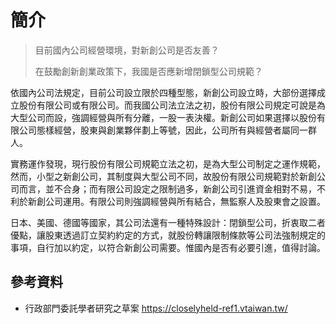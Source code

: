 # 簡介

> 目前國內公司經營環境，對新創公司是否友善？
>
> 在鼓勵創新創業政策下，我國是否應新增閉鎖型公司規範？

依國內公司法規定，目前公司設立限於四種型態，新創公司設立時，大部份選擇成立股份有限公司或有限公司。而我國公司法立法之初，股份有限公司規定可說是為大型公司而設，強調經營與所有分離，一股一表決權。新創公司如果選擇以股份有限公司態樣經營，股東與創業夥伴劃上等號，因此，公司所有與經營者屬同一群人。

實務運作發現，現行股份有限公司規範立法之初，是為大型公司制定之運作規範，然而，小型之新創公司，其制度與大型公司不同，故股份有限公司規範對於新創公司而言，並不合身；而有限公司設定之限制過多，新創公司引進資金相對不易，不利於新創公司運用。有限公司則強調經營與所有結合，無監察人及股東會之設置。

日本、美國、德國等國家，其公司法還有一種特殊設計：閉鎖型公司，折衷取二者優點，讓股東透過訂立契約約定的方式，就股份轉讓限制條款等公司法強制規定的事項，自行加以約定，以符合新創公司需要。惟國內是否有必要引進，值得討論。

## 參考資料

* 行政部門委託學者研究之草案 https://closelyheld-ref1.vtaiwan.tw/

